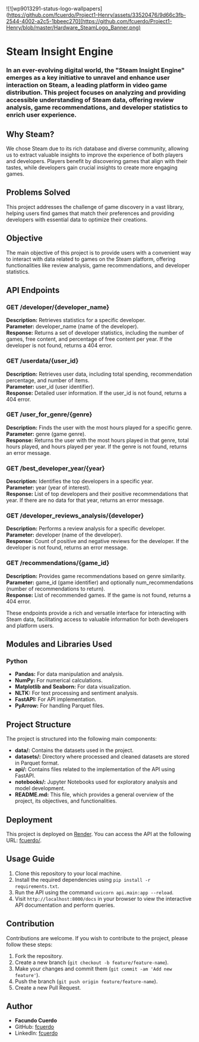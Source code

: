 ![!\[wp9013291-status-logo-wallpapers\](https://github.com/fcuerdo/Project1-Henry/assets/33520476/9d66c3fb-2544-4002-a2c5-1bbeec270](https://github.com/fcuerdo/Project1-Henry/blob/master/Hardware_SteamLogo_Banner.png)

# Steam Insight Engine

### In an ever-evolving digital world, the "Steam Insight Engine" emerges as a key initiative to unravel and enhance user interaction on Steam, a leading platform in video game distribution. This project focuses on analyzing and providing accessible understanding of Steam data, offering review analysis, game recommendations, and developer statistics to enrich user experience.

## Why Steam?

We chose Steam due to its rich database and diverse community, allowing us to extract valuable insights to improve the experience of both players and developers. Players benefit by discovering games that align with their tastes, while developers gain crucial insights to create more engaging games.

## Problems Solved

This project addresses the challenge of game discovery in a vast library, helping users find games that match their preferences and providing developers with essential data to optimize their creations.

## Objective

The main objective of this project is to provide users with a convenient way to interact with data related to games on the Steam platform, offering functionalities like review analysis, game recommendations, and developer statistics.

## API Endpoints

### GET /developer/{developer_name}

**Description:** Retrieves statistics for a specific developer.<br>
**Parameter:** developer_name (name of the developer).<br>
**Response:** Returns a set of developer statistics, including the number of games, free content, and percentage of free content per year. If the developer is not found, returns a 404 error.

### GET /userdata/{user_id}

**Description:** Retrieves user data, including total spending, recommendation percentage, and number of items.<br>
**Parameter:** user_id (user identifier).<br>
**Response:** Detailed user information. If the user_id is not found, returns a 404 error.

### GET /user_for_genre/{genre}

**Description:** Finds the user with the most hours played for a specific genre.<br>
**Parameter:** genre (game genre).<br>
**Response:** Returns the user with the most hours played in that genre, total hours played, and hours played per year. If the genre is not found, returns an error message.

### GET /best_developer_year/{year}

**Description:** Identifies the top developers in a specific year.<br>
**Parameter:** year (year of interest).<br>
**Response:** List of top developers and their positive recommendations that year. If there are no data for that year, returns an error message.

### GET /developer_reviews_analysis/{developer}

**Description:** Performs a review analysis for a specific developer.<br>
**Parameter:** developer (name of the developer).<br>
**Response:** Count of positive and negative reviews for the developer. If the developer is not found, returns an error message.

### GET /recommendations/{game_id}

**Description:** Provides game recommendations based on genre similarity.<br>
**Parameter:** game_id (game identifier) and optionally num_recommendations (number of recommendations to return).<br>
**Response:** List of recommended games. If the game is not found, returns a 404 error.

These endpoints provide a rich and versatile interface for interacting with Steam data, facilitating access to valuable information for both developers and platform users.

## Modules and Libraries Used

### Python

- **Pandas:** For data manipulation and analysis.
- **NumPy:** For numerical calculations.
- **Matplotlib and Seaborn:** For data visualization.
- **NLTK:** For text processing and sentiment analysis.
- **FastAPI:** For API implementation.
- **PyArrow:** For handling Parquet files.

## Project Structure

The project is structured into the following main components:

- **data/:** Contains the datasets used in the project.
- **datasets/:** Directory where processed and cleaned datasets are stored in Parquet format.
- **api/:** Contains files related to the implementation of the API using FastAPI.
- **notebooks/:** Jupyter Notebooks used for exploratory analysis and model development.
- **README.md:** This file, which provides a general overview of the project, its objectives, and functionalities.

## Deployment

This project is deployed on [Render](https://render.com/). You can access the API at the following URL: [fcuerdo/](https://fastapi-app-pupd.onrender.com).

## Usage Guide

1. Clone this repository to your local machine.
2. Install the required dependencies using `pip install -r requirements.txt`.
3. Run the API using the command `uvicorn api.main:app --reload`.
4. Visit `http://localhost:8000/docs` in your browser to view the interactive API documentation and perform queries.

## Contribution

Contributions are welcome. If you wish to contribute to the project, please follow these steps:

1. Fork the repository.
2. Create a new branch (`git checkout -b feature/feature-name`).
3. Make your changes and commit them (`git commit -am 'Add new feature'`).
4. Push the branch (`git push origin feature/feature-name`).
5. Create a new Pull Request.

## Author

- **Facundo Cuerdo**
- GitHub: [fcuerdo](https://github.com/fcuerdo)
- LinkedIn: [fcuerdo](https://www.linkedin.com/in/fcuerdo/)
